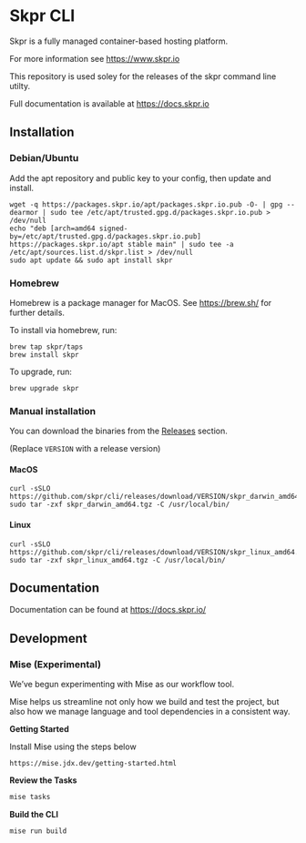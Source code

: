 # Skpr CLI

Skpr is a fully managed container-based hosting platform.

For more information see https://www.skpr.io

This repository is used soley for the releases of the skpr command line utilty.

Full documentation is available at https://docs.skpr.io

## Installation

### Debian/Ubuntu

Add the apt repository and public key to your config, then update and install.

```
wget -q https://packages.skpr.io/apt/packages.skpr.io.pub -O- | gpg --dearmor | sudo tee /etc/apt/trusted.gpg.d/packages.skpr.io.pub > /dev/null
echo "deb [arch=amd64 signed-by=/etc/apt/trusted.gpg.d/packages.skpr.io.pub] https://packages.skpr.io/apt stable main" | sudo tee -a /etc/apt/sources.list.d/skpr.list > /dev/null
sudo apt update && sudo apt install skpr
```

### Homebrew

Homebrew is a package manager for MacOS. See https://brew.sh/ for further details.

To install via homebrew, run:

```
brew tap skpr/taps
brew install skpr
```

To upgrade, run:

```
brew upgrade skpr
```


### Manual installation

You can download the binaries from the [Releases](https://github.com/skpr/cli/releases) section.

(Replace `VERSION` with a release version)

#### MacOS

```
curl -sSLO https://github.com/skpr/cli/releases/download/VERSION/skpr_darwin_amd64.tgz
sudo tar -zxf skpr_darwin_amd64.tgz -C /usr/local/bin/
```

#### Linux

```
curl -sSLO https://github.com/skpr/cli/releases/download/VERSION/skpr_linux_amd64.tgz
sudo tar -zxf skpr_linux_amd64.tgz -C /usr/local/bin/
```

## Documentation

Documentation can be found at https://docs.skpr.io/

## Development

### Mise (Experimental)

We’ve begun experimenting with Mise as our workflow tool.

Mise helps us streamline not only how we build and test the project, but also how we manage language and tool dependencies in a consistent way.

**Getting Started**

Install Mise using the steps below

```
https://mise.jdx.dev/getting-started.html
```

**Review the Tasks**

```bash
mise tasks
```

**Build the CLI**

```bash
mise run build
```
